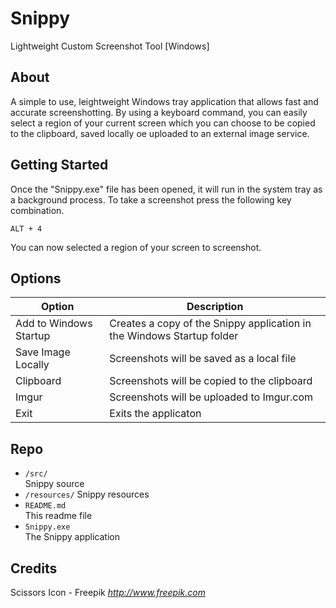 # Snippy

Lightweight Custom Screenshot Tool [Windows]

## About

A simple to use, leightweight Windows tray application that allows fast and accurate screenshotting. By using a keyboard command, you can easily select a region of your current screen which you can choose to be copied to the clipboard, saved locally oe uploaded to an external image service.


## Getting Started

Once the "Snippy.exe" file has been opened, it will run in the system tray as a background process. To take a screenshot press the following key combination.

```
ALT + 4
```

You can now selected a region of your screen to screenshot.

## Options


| Option		 | Description								  |
| ---------------------- | ---------------------------------------------------------------------- |
| Add to Windows Startup | Creates a copy of the Snippy application in the Windows Startup folder |
| Save Image Locally     | Screenshots will be saved as a local file                              |
| Clipboard              | Screenshots will be copied to the clipboard                            |
| Imgur                  | Screenshots will be uploaded to Imgur.com                              |
| Exit                   | Exits the applicaton                                                   |

## Repo

- `/src/`	
	Snippy source
- `/resources/`	
	Snippy resources
- `README.md`	
	This readme file
- `Snippy.exe`	
	The Snippy application

## Credits

Scissors Icon - Freepik _http://www.freepik.com_